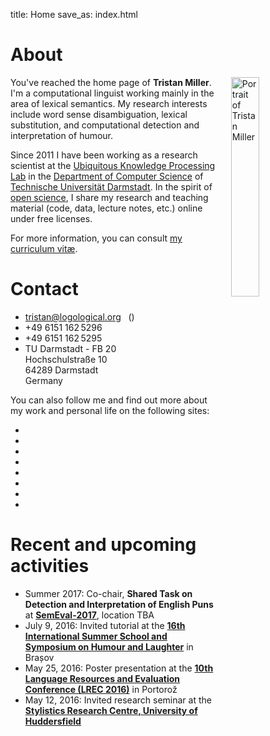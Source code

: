 title: Home
save_as: index.html

<div class="row">

<div class="col-md-6">

<h1>About</h1>

<img src="images/miller_20110420-square.jpg"
     class="img-circle"
     title="Portrait of Tristan Miller"
     style="width: 30%; margin-left: 20px; margin-top: 0px; margin-bottom: 5px; float: right;">

<p>
You've reached the home page of <strong>Tristan Miller</strong>.  I'm a computational linguist working mainly in the area of lexical semantics.
My research interests include word sense disambiguation, lexical substitution, and computational detection and interpretation of humour.</p>

<p>Since 2011 I have been working as a research scientist at the <a href="https://www.ukp.tu-darmstadt.de/" title="Ubiquitous Knowledge Processing Lab">Ubiquitous Knowledge Processing Lab</a> in the <a href="https://www.informatik.tu-darmstadt.de/" title="Department of Computer Science, Technische Universität Darmstadt">Department of Computer Science</a> of <a lang="de" title="Technische Universität Darmstadt" href="https://www.tu-darmstadt.de/">Technische Universität Darmstadt</a>.  In the spirit of
<a title="open science" href="https://en.wikipedia.org/wiki/Open_science">open science</a>,
I share my research and
teaching material
(code, data, lecture notes, etc.)
online under free licenses.</p>

<p>For more information, you can consult <a title="curriculum vitæ for Tristan Miller" href="https://logological.org/miller_cv.pdf">my curriculum vitæ</a>.</p>

</div>

<div class="col-md-6">

<h1>Contact</h1>

<ul class="fa-ul">
<li><i class="fa-li fa fa-envelope"></i> <a title="Tristan Miller" href="mailto:tristan@logological.org">tristan@logological.org</a>&nbsp;<span style="margin-left: 1ex;">(<a href="/BF8A2EE4.txt"><i class="fa fa-lock" title="OpenPGP public key"></i></a>)</span></li>
<li><i class="fa-li fa fa-phone"></i> +49&nbsp;6151&nbsp;162&thinsp;5296</li>
<li><i class="fa-li fa fa-fax"></i> +49&nbsp;6151&nbsp;162&thinsp;5295</li>
<li><i class="fa-li fa fa-university"></i>
    TU Darmstadt - FB 20<br />Hochschulstraße 10<br />64289 Darmstadt<br />Germany</li>
</ul>

<p>You can also follow me and find out more about my work and personal life on the following sites:</p>

<div class="row">
<div class="col-md-10" style="text-align: center;">

<ul class="social">

<li><a href="https://github.com/logological"><i class="fa fa-github-square fa-3x" title="GitHub"></i></a></li>

<li><a href="http://orcid.org/0000-0002-0749-1100"><i class="ai ai-orcid-square fa-3x" title="ORCID"></i></a></li>

<li><a href="https://scholar.google.co.uk/citations?user=XAfWDQUAAAAJ"><i class="ai ai-google-scholar-square fa-3x" title="Google Scholar"></i></a></li>

<li><a href="https://tu-darmstadt.academia.edu/TristanMiller"><i class="ai ai-academia-square fa-3x" title="Academia.edu"></i></a></li>

<li><a href="https://impactstory.org/u/0000-0002-0749-1100"><i class="ai ai-impactstory-square fa-3x" title="ImpactStory"></i></a></li>

<li><a href="http://psych0naut.livejournal.com/"><i class="fa fa-pencil-square fa-3x" title="LiveJournal"></i></a></li>

<li><a href="https://www.linkedin.com/in/tristan-miller-032b327"><i class="fa fa-linkedin-square fa-3x" title="LinkedIn"></i></a></li>

<li><a href="https://twitter.com/Logological"><i class="fa fa-twitter-square fa-3x" title="Twitter"></i></a></li>

</ul>

</div>
<!--<div class="col-md-2"></div>-->
</div>

<!--
<p>
My <a href="http://orcid.org">ORCID</a> number is
<a href="http://orcid.org/0000-0002-0749-1100">0000-0002-0749-1100</a>.
</p>
-->

</div>
</div><!-- row -->

<h1>Recent and upcoming activities</h1>

* Summer 2017: Co-chair, **Shared Task on Detection and Interpretation of English Puns** at **[SemEval-2017](https://groups.google.com/forum/#!topic/semeval3/zAJa6iJXoAs)**, location TBA
* July 9, 2016: Invited tutorial at the **[16th International Summer School and Symposium on Humour and Laughter](http://humoursummerschool.org/16/)** in Brașov
* May 25, 2016: Poster presentation at the **[10th Language Resources and Evaluation Conference (LREC 2016)](http://lrec2016.lrec-conf.org/)** in Portorož
* May 12, 2016: Invited research seminar at the **[Stylistics Research Centre, University of Huddersfield](http://www.hud.ac.uk/research/researchcentres/src/)**
